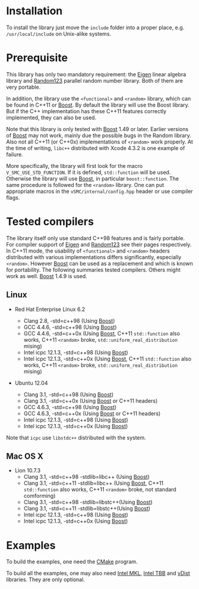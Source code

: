 [CMake]: http://www.cmake.org/
[Eigen]: http://eigen.tuxfamily.org/index.php
[Random123]: http://www.thesalmons.org/john/random123/releases/latest/docs/index.html
[Boost]: http://www.boost.org/
[MKL]: http://software.intel.com/en-us/articles/intel-mkl/
[TBB]: http://threadingbuildingblocks.org/
[vDist]: https://github.com/zhouyan/vDist


# Installation

To install the library just move the `include` folder into a proper place, e.g.
`/usr/local/include` on Unix-alike systems.

# Prerequisite 

This library has only two mandatory requirement: the [Eigen](Eigen)
linear algebra library and [Random123](Random123) parallel random number
library. Both of them are very portable.

In addition, the library use the `<functional>` and `<random>` library, which
can be found in C++11 or [Boost](Boost). By default the library will use the
Boost library. But if the C++ implementation has these C++11 features
correctly implemented, they can also be used.

Note that this library is only tested with [Boost](Boost) 1.49 or later.
Earlier versions of [Boost](Boost) may not work, mainly due the possible bugs
in the Random library. Also not all C++11 (or C++0x) implementations of
`<random>` work properly. At the time of writing, `libc++` distributed with
Xcode 4.3.2 is one example of failure.

More specifically, the library will first look for the macro
`V_SMC_USE_STD_FUNCTION`. If it is defined, `std::function` will be used.
Otherwise the library will use [Boost](Boost), in particular
`boost::function`. The same procedure is followed for the `<random>` library.
One can put appropriate macros in the `vSMC/internal/config.hpp` header or use
compiler flags.

# Tested compilers

The library itself only use standard C++98 features and is fairly portable.
For compiler support of [Eigen](Eigen) and [Random123](Random123) see their
pages respectively. In C++11 mode, the usability of `<functional>` and
`<random>` headers distributed with various implementations differs
significantly, especially `<random>`. However [Boost](Boost) can be used as a
replacement and which is known for portability. The following summaries tested
compilers. Others might work as well. [Boost](Boost) 1.4.9 is used.

## Linux

- Red Hat Enterprise Linux 6.2
  * Clang 2.8, -std=c++98 (Using [Boost](Boost))
  * GCC 4.4.6, -std=c++98 (Using [Boost](Boost))
  * GCC 4.4.6, -std=c++0x (Using [Boost](Boost), C++11 `std::function` also works, C++11 `<random>` broke, `std::uniform_real_distribution` mising)
  * Intel icpc 12.1.3, -std=c++98 (Using [Boost](Boost))
  * Intel icpc 12.1.3, -std=c++0x (Using [Boost](Boost), C++11 `std::function` also works, C++11 `<random>` broke, `std::uniform_real_distribution` mising)

- Ubuntu 12.04
  * Clang 3.1, -std=c++98 (Using [Boost](Boost))
  * Clang 3.1, -std=c++0x (Using [Boost](Boost) or C++11 headers)
  * GCC 4.6.3, -std=c++98 (Using [Boost](Boost))
  * GCC 4.6.3, -std=c++0x (Using [Boost](Boost) or C++11 headers)
  * Intel icpc 12.1.3, -std=c++98 (Using [Boost](Boost))
  * Intel icpc 12.1.3, -std=c++0x (Using [Boost](Boost))

Note that `icpc` use `libstdc++` distributed with the system. 

## Mac OS X

- Lion 10.7.3
  * Clang 3.1, -std=c++98 -stdlib=libc++ (Using [Boost](Boost))
  * Clang 3.1, -std=c++11 -stdlib=libc++ (Using [Boost](Boost), C++11 `std::function` also works, C++11 `<random>` broke, not standard comforming)
  * Clang 3.1, -std=c++98 -stdlib=libstc++(Using [Boost](Boost))
  * Clang 3.1, -std=c++11 -stdlib=libstc++(Using [Boost](Boost))
  * Intel icpc 12.1.3, -std=c++98 (Using [Boost](Boost))
  * Intel icpc 12.1.3, -std=c++0x (Using [Boost](Boost))
  

# Examples

To build the examples, one need the [CMake](Cmake) program.

To build all the examples, one may also need [Intel MKL](MKL), [Intel
TBB](TBB) and [vDist](vDist) libraries. They are only optional.
